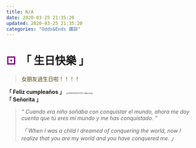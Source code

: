 ```yaml
---
title: N/A
date: 2020-03-25 21:35:20
updated: 2020-03-25 21:35:20
categories: "Odds&Ends 雜談"
---
```

# <span style='color:purple'>&#9856;</span> &nbsp;**「 生日快樂 」**
> <span style='color:rgb(88, 70, 10)'>女朋友過生日啦！！！！</span>

<escape><!-- more --></escape>


**「 Feliz cumpleaños 」**
<img src="https://boris-bucket-1301199068.cos.ap-shanghai.myqcloud.com/vscode-markdown/20200325212703-{date}.png" alt="20200325212703-{date}.png" style='zoom:33%'/>  
**「 Señorita 」**

> *“ Cuando era niño soñaba con conquistar el mundo,* 
> *ahora me doy cuenta que tú eres mí mundo y me has conquistado. ”*
> 
> *「 When I was a child I dreamed of conquering the world,*
> *now I realize that you are my world and you have conquered me. 」*
